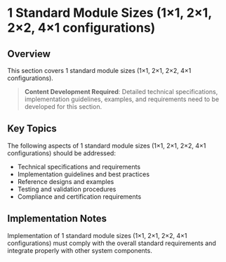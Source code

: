 # 1 Standard Module Sizes (1×1, 2×1, 2×2, 4×1 configurations)

## Overview

This section covers 1 standard module sizes (1×1, 2×1, 2×2, 4×1 configurations).

> **Content Development Required**: Detailed technical specifications, implementation guidelines, examples, and requirements need to be developed for this section.

## Key Topics

The following aspects of 1 standard module sizes (1×1, 2×1, 2×2, 4×1 configurations) should be addressed:

- Technical specifications and requirements
- Implementation guidelines and best practices
- Reference designs and examples
- Testing and validation procedures
- Compliance and certification requirements

## Implementation Notes

Implementation of 1 standard module sizes (1×1, 2×1, 2×2, 4×1 configurations) must comply with the overall standard requirements and integrate properly with other system components.

